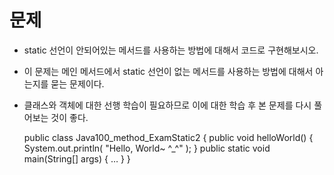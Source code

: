 # 문제

* static 선언이 안되어있는 메서드를 사용하는 방법에 대해서 코드로 구현해보시오.
* 이 문제는 메인 메서드에서 static 선언이 없는 메서드를 사용하는 방법에 대해서 아는지를 묻는 문제이다.
* 클래스와 객체에 대한 선행 학습이 필요하므로 이에 대한 학습 후 본 문제를 다시 풀어보는 것이 좋다.


    public class Java100_method_ExamStatic2 {
    public void helloWorld() {
    System.out.println( "Hello, World~ ^_^" );
    }
    public static void main(String[] args) {
    …
    }
    }